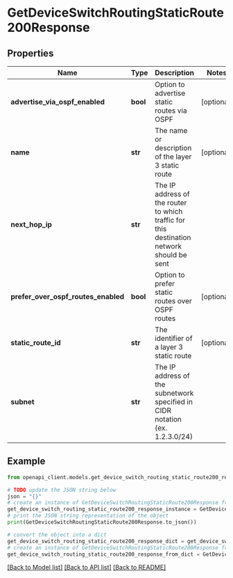 # GetDeviceSwitchRoutingStaticRoute200Response


## Properties

Name | Type | Description | Notes
------------ | ------------- | ------------- | -------------
**advertise_via_ospf_enabled** | **bool** | Option to advertise static routes via OSPF | [optional] 
**name** | **str** | The name or description of the layer 3 static route | [optional] 
**next_hop_ip** | **str** |  The IP address of the router to which traffic for this destination network should be sent | 
**prefer_over_ospf_routes_enabled** | **bool** | Option to prefer static routes over OSPF routes | [optional] 
**static_route_id** | **str** | The identifier of a layer 3 static route | [optional] 
**subnet** | **str** | The IP address of the subnetwork specified in CIDR notation (ex. 1.2.3.0/24) | 

## Example

```python
from openapi_client.models.get_device_switch_routing_static_route200_response import GetDeviceSwitchRoutingStaticRoute200Response

# TODO update the JSON string below
json = "{}"
# create an instance of GetDeviceSwitchRoutingStaticRoute200Response from a JSON string
get_device_switch_routing_static_route200_response_instance = GetDeviceSwitchRoutingStaticRoute200Response.from_json(json)
# print the JSON string representation of the object
print(GetDeviceSwitchRoutingStaticRoute200Response.to_json())

# convert the object into a dict
get_device_switch_routing_static_route200_response_dict = get_device_switch_routing_static_route200_response_instance.to_dict()
# create an instance of GetDeviceSwitchRoutingStaticRoute200Response from a dict
get_device_switch_routing_static_route200_response_from_dict = GetDeviceSwitchRoutingStaticRoute200Response.from_dict(get_device_switch_routing_static_route200_response_dict)
```
[[Back to Model list]](../README.md#documentation-for-models) [[Back to API list]](../README.md#documentation-for-api-endpoints) [[Back to README]](../README.md)


